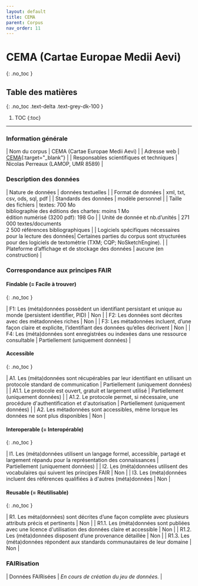 ```yaml
---
layout: default
title: CEMA
parent: Corpus
nav_order: 11
---
```


# CEMA (Cartae Europae Medii Aevi) 
{: .no_toc }

## Table des matières
{: .no_toc .text-delta .text-grey-dk-100 }

1. TOC
{:toc}

---

### Information générale

| <span class="corpus-table-header-left">Nom du corpus</span>                           | CEMA (Cartae Europae Medii Aevi) |
| <span class="corpus-table-header-left">Adresse web</span>                             | [CEMA](https://cema.lamop.fr){:target="_blank"} |
| <span class="corpus-table-header-left">Responsables scientifiques et techniques</span> | Nicolas Perreaux (LAMOP, UMR 8589) |

### Description des données

| <span class="corpus-table-header-left">Nature de données</span>                                            | données textuelles |
| <span class="corpus-table-header-left">Format de données</span>                                            | xml, txt, csv, ods, sql, pdf |
| <span class="corpus-table-header-left">Standards des données</span>                                        | modèle personnel |
| <span class="corpus-table-header-left">Taille des fichiers</span>                                          | textes: 700 Mo <br/> bibliographie des éditions des chartes: moins 1 Mo <br/> édition numérisé (3200 pdf): 198 Go |
| <span class="corpus-table-header-left">Unité de donnée et nb.d’unités</span>                               | 271 000 textes/documents <br/> 2 500 références bibliographiques |
| <span class="corpus-table-header-left">Logiciels spécifiques nécessaires pour la lecture des données</span>| Certaines parties du corpus sont structurées pour des logiciels de textométrie (TXM; CQP; NoSketchEngine). |
| <span class="corpus-table-header-left">Plateforme d’affichage et de stockage des données</span>            | aucune (en construction) |

### Correspondance aux principes FAIR

#### Findable (= Facile à trouver)
{: .no_toc }

| F1: Les (méta)données possèdent un identifiant persistant et unique au monde (persistent identifier, PID)	  | <span class="overview-table-no">Non</span> |
| F2: Les données sont décrites avec des métadonnées riches													  | <span class="overview-table-no">Non</span> |
| F3: Les métadonnées incluent, d’une façon claire et explicite, l’identifiant des données qu’elles décrivent | <span class="overview-table-no">Non</span> |
| F4: Les (méta)données sont enregistrées ou indexées dans une ressource consultable						  | <span class="overview-table-partially">Partiellement</span> <span class="sub-text">(uniquement données)</span> |

#### Accessible
{: .no_toc }

| A1. Les (méta)données sont récupérables par leur identifiant en utilisant un protocole standard de communication | <span class="overview-table-partially">Partiellement</span> <span class="sub-text">(uniquement données)</span> |
| A1.1. Le protocole est ouvert, gratuit et largement utilisé													   | <span class="overview-table-partially">Partiellement</span> <span class="sub-text">(uniquement données)</span> |
| A1.2. Le protocole permet, si nécessaire, une procédure d'authentification et d'autorisation					   | <span class="overview-table-partially">Partiellement</span> <span class="sub-text">(uniquement données)</span> |
| A2. Les métadonnées sont accessibles, même lorsque les données ne sont plus disponibles						   | <span class="overview-table-no">Non</span> |

#### Interoperable (= Interopérable)
{: .no_toc }

| I1. Les (méta)données utilisent un langage formel, accessible, partagé et largement répandu pour la représentation des connaissances | <span class="overview-table-partially">Partiellement</span> <span class="sub-text">(uniquement données)</span> |
| I2. Les (méta)données utilisent des vocabulaires qui suivent les principes FAIR 													   | <span class="overview-table-no">Non</span> |
| I3. Les (méta)données incluent des références qualifiées à d'autres (méta)données 												   | <span class="overview-table-no">Non</span> |

#### Reusable (= Réutilisable)
{: .no_toc }

| R1. Les méta(données) sont décrites d’une façon complète avec plusieurs attributs précis et pertinents	| <span class="overview-table-no">Non</span> |
| R1.1. Les (méta)données sont publiées avec une licence d'utilisation des données claire et accessible 	| <span class="overview-table-no">Non</span> |
| R1.2. Les (méta)données disposent d’une provenance détaillée												| <span class="overview-table-no">Non</span> |
| R1.3. Les (méta)données répondent aux standards communautaires de leur domaine							| <span class="overview-table-no">Non</span> |

### FAIRisation

| <span class="corpus-table-header-left">Données FAIRisées</span>        	 | _En cours de création du jeu de données._ |
